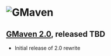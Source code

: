 <!--

    Copyright (c) 2006-present the original author or authors.

    Licensed under the Apache License, Version 2.0 (the "License");
    you may not use this file except in compliance with the License.
    You may obtain a copy of the License at

      http://www.apache.org/licenses/LICENSE-2.0

    Unless required by applicable law or agreed to in writing, software
    distributed under the License is distributed on an "AS IS" BASIS,
    WITHOUT WARRANTIES OR CONDITIONS OF ANY KIND, either express or implied.
    See the License for the specific language governing permissions and
    limitations under the License.

-->
# ![GMaven](http://media.xircles.codehaus.org/_projects/gmaven/_logos/medium.png)

## [GMaven 2.0][2_0], released TBD
[2_0]: https://nexus.codehaus.org/content/repositories/releases/org/codehaus/gmaven/gmaven/2.0

* Initial release of 2.0 rewrite
